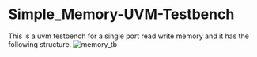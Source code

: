 # Simple_Memory-UVM-Testbench
This is a uvm testbench for a single port read write memory and it has the following structure.
![memory_tb](https://user-images.githubusercontent.com/46727826/118402912-4711bc80-b66c-11eb-9c92-bfbd94118dd4.png)
